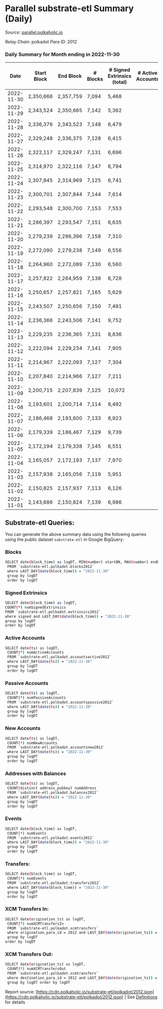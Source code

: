 # Parallel substrate-etl Summary (Daily)

_Source_: [parallel.polkaholic.io](https://parallel.polkaholic.io)

*Relay Chain*: polkadot
*Para ID*: 2012



### Daily Summary for Month ending in 2022-11-30


| Date | Start Block | End Block | # Blocks | # Signed Extrinsics (total) | # Active Accounts | # Passive | # New | # Addresses with Balances | # Events | # Transfers | # XCM Transfers In | # XCM Transfers Out | Issues | 
| ---- | ----------- | --------- | -------- | --------------------------- | ----------------- | --------- | ----- | ------------------------- | -------- | ----------- | ------------------ | ------------------- | ------ |
| 2022-11-30 | 2,350,666 | 2,357,759 | 7,094 | 5,468 |  |  |  | 46,079 | 66,389 | 3,398 ($181,139.12) | 75 ($58,990.07) | 82 ($82,772.02) |  |
| 2022-11-29 | 2,343,524 | 2,350,665 | 7,142 | 5,362 |  |  |  | 46,068 | 45,864 | 1,733 ($108,386.48) | 116 ($89,308.84) | 98 ($86,708.43) |  |
| 2022-11-28 | 2,336,376 | 2,343,523 | 7,148 | 6,479 |  |  |  | 46,052 | 56,361 | 2,545 ($96,407.58) | 123 ($92,669.97) | 93 ($90,726.56) |  |
| 2022-11-27 | 2,329,248 | 2,336,375 | 7,128 | 6,415 |  |  |  | 46,032 | 64,800 | 2,832 ($57,095.00) | 123 ($32,622.54) | 68 ($23,253.06) |  |
| 2022-11-26 | 2,322,117 | 2,329,247 | 7,131 | 6,696 |  |  |  | 46,017 | 66,717 | 3,531 ($187,958.86) | 142 ($44,635.32) | 92 ($73,178.89) |  |
| 2022-11-25 | 2,314,970 | 2,322,116 | 7,147 | 6,794 |  |  |  | 46,002 | 61,263 | 3,554 ($261,277.95) | 154 ($87,995.96) | 89 ($260,518.05) |  |
| 2022-11-24 | 2,307,845 | 2,314,969 | 7,125 | 6,741 |  |  |  | 45,979 | 63,591 | 2,585 ($126,569.58) | 116 ($81,046.74) | 101 ($216,357.98) |  |
| 2022-11-23 | 2,300,701 | 2,307,844 | 7,144 | 7,614 |  |  |  |  | 72,794 | 4,120 ($172,083.34) | 181 ($137,988.59) | 153 ($160,207.37) |  |
| 2022-11-22 | 2,293,548 | 2,300,700 | 7,153 | 7,553 |  |  |  | 45,956 | 75,364 | 5,302 ($282,894.00) | 216 ($162,182.21) | 141 ($215,156.87) |  |
| 2022-11-21 | 2,286,397 | 2,293,547 | 7,151 | 6,635 |  |  |  | 45,943 | 64,350 | 2,651 ($228,132.42) | 140 ($54,933.17) | 100 ($66,751.30) |  |
| 2022-11-20 | 2,279,239 | 2,286,396 | 7,158 | 7,310 |  |  |  |  | 66,433 | 2,359 ($102,520.53) | 117 ($54,476.27) | 78 ($47,531.88) |  |
| 2022-11-19 | 2,272,090 | 2,279,238 | 7,149 | 6,556 |  |  |  |  | 63,297 | 2,570 ($85,877.49) | 89 ($58,136.29) | 65 ($27,952.78) |  |
| 2022-11-18 | 2,264,960 | 2,272,089 | 7,130 | 6,560 |  |  |  |  | 64,326 | 2,946 ($113,590.66) | 106 ($137,813.09) | 67 ($22,096.11) |  |
| 2022-11-17 | 2,257,822 | 2,264,959 | 7,138 | 6,728 |  |  |  |  | 63,843 | 2,317 ($46,691.60) | 111 ($111,468.95) | 71 ($46,394.52) |  |
| 2022-11-16 | 2,250,657 | 2,257,821 | 7,165 | 5,629 |  |  |  |  | 59,371 | 2,502 ($98,323.85) | 132 ($77,980.01) | 107 ($197,641.73) |  |
| 2022-11-15 | 2,243,507 | 2,250,656 | 7,150 | 7,491 |  |  |  | 45,834 | 68,516 | 2,428 ($78,075.10) | 122 ($140,494.72) | 93 ($98,982.52) |  |
| 2022-11-14 | 2,236,366 | 2,243,506 | 7,141 | 9,752 |  |  |  | 45,804 | 84,229 | 3,338 ($183,670.58) | 183 ($338,462.55) | 145 ($340,338.01) |  |
| 2022-11-13 | 2,229,235 | 2,236,365 | 7,131 | 8,836 |  |  |  | 45,759 | 81,226 | 4,056 ($209,626.97) | 166 ($90,423.77) | 199 ($299,488.46) |  |
| 2022-11-12 | 2,222,094 | 2,229,234 | 7,141 | 7,905 |  |  |  |  | 74,253 | 3,508 ($143,976.64) | 157 ($54,977.06) | 153 ($254,222.01) |  |
| 2022-11-11 | 2,214,967 | 2,222,093 | 7,127 | 7,304 |  |  |  |  | 73,123 | 4,387 ($180,607.29) | 205 ($158,006.59) | 165 ($175,886.05) |  |
| 2022-11-10 | 2,207,840 | 2,214,966 | 7,127 | 7,211 |  |  |  |  | 76,059 | 5,237 ($257,760.55) | 238 ($280,842.30) | 147 ($301,019.47) |  |
| 2022-11-09 | 2,200,715 | 2,207,839 | 7,125 | 10,072 |  |  |  |  | 92,739 | 6,137 ($461,862.42) | 280 ($302,454.57) | 270 ($657,770.36) |  |
| 2022-11-08 | 2,193,601 | 2,200,714 | 7,114 | 8,492 |  |  |  |  | 81,634 | 4,527 ($247,064.96) | 224 ($651,652.29) | 174 ($418,703.72) |  |
| 2022-11-07 | 2,186,468 | 2,193,600 | 7,133 | 8,923 |  |  |  | 45,595 | 87,951 | 6,937 ($247,984.61) | 166 ($254,011.13) | 95 ($166,839.56) |  |
| 2022-11-06 | 2,179,339 | 2,186,467 | 7,129 | 9,739 |  |  |  |  | 96,301 | 9,181 ($219,609.50) | 159 ($67,533.37) | 100 ($62,882.09) |  |
| 2022-11-05 | 2,172,194 | 2,179,338 | 7,145 | 6,551 |  |  |  | 45,542 | 70,440 | 3,803 ($161,593.97) | 193 ($100,344.66) | 107 ($41,709.33) |  |
| 2022-11-04 | 2,165,057 | 2,172,193 | 7,137 | 7,970 |  |  |  | 45,520 | 83,302 | 6,261 ($226,988.46) | 211 ($116,166.78) | 151 ($157,798.46) |  |
| 2022-11-03 | 2,157,938 | 2,165,056 | 7,119 | 5,951 |  |  |  | 45,435 | 66,786 | 4,340 ($255,467.26) | 184 ($260,797.14) | 123 ($75,227.73) |  |
| 2022-11-02 | 2,150,825 | 2,157,937 | 7,113 | 6,126 |  |  |  | 45,397 | 68,403 | 4,471 ($118,580.95) | 126 ($222,272.56) | 94 ($77,458.23) |  |
| 2022-11-01 | 2,143,686 | 2,150,824 | 7,139 | 6,986 |  |  |  | 45,360 | 75,547 | 5,505 ($230,345.26) | 139 ($122,053.59) | 90 ($96,395.58) |  |

## Substrate-etl Queries:
You can generate the above summary data using the following queries using the public dataset `substrate-etl` in Google BigQuery:

### Blocks
```bash
SELECT date(block_time) as logDT, MIN(number) startBN, MAX(number) endBN, COUNT(*) numBlocks 
 FROM `substrate-etl.polkadot.blocks2012`  
 where LAST_DAY(date(block_time)) = "2022-11-30" 
 group by logDT 
 order by logDT
```

### Signed Extrinsics
```bash
SELECT date(block_time) as logDT, 
COUNT(*) numSignedExtrinsics 
FROM `substrate-etl.polkadot.extrinsics2012`  
where signed and LAST_DAY(date(block_time)) = "2022-11-30" 
group by logDT 
order by logDT
```

### Active Accounts
```bash
SELECT date(ts) as logDT, 
 COUNT(*) numActiveAccounts 
 FROM `substrate-etl.polkadot.accountsactive2012` 
 where LAST_DAY(date(ts)) = "2022-11-30" 
 group by logDT 
 order by logDT
```

### Passive Accounts
```bash
SELECT date(ts) as logDT, 
 COUNT(*) numPassiveAccounts 
 FROM `substrate-etl.polkadot.accountspassive2012` 
 where LAST_DAY(date(ts)) = "2022-11-30" 
 group by logDT 
 order by logDT
```

### New Accounts
```bash
SELECT date(ts) as logDT, 
 COUNT(*) numNewAccounts 
 FROM `substrate-etl.polkadot.accountsnew2012` 
 where LAST_DAY(date(ts)) = "2022-11-30" 
 group by logDT
 order by logDT
```

### Addresses with Balances
```bash
SELECT date(ts) as logDT,
 COUNT(distinct address_pubkey) numAddress 
 FROM `substrate-etl.polkadot.balances2012` 
 where LAST_DAY(date(ts)) = "2022-11-30" 
 group by logDT 
 order by logDT
```

### Events
```bash
SELECT date(block_time) as logDT, 
 COUNT(*) numEvents 
 FROM `substrate-etl.polkadot.events2012` 
 where LAST_DAY(date(block_time)) = "2022-11-30" 
 group by logDT 
 order by logDT
```

### Transfers:
```bash
SELECT date(block_time) as logDT, 
 COUNT(*) numEvents 
 FROM `substrate-etl.polkadot.transfers2012` 
 where LAST_DAY(date(block_time)) = "2022-11-30" 
 group by logDT 
 order by logDT
```

### XCM Transfers In:
```bash
SELECT date(origination_ts) as logDT, 
 COUNT(*) numXCMTransfersIn 
 FROM `substrate-etl.polkadot.xcmtransfers` 
 where origination_para_id = 2012 and LAST_DAY(date(origination_ts)) = "2022-11-30" 
 group by logDT 
order by logDT
```

### XCM Transfers Out:
```bash
SELECT date(origination_ts) as logDT, 
 COUNT(*) numXCMTransfersOut 
 FROM `substrate-etl.polkadot.xcmtransfers` 
 where destination_para_id = 2012 and LAST_DAY(date(origination_ts)) = "2022-11-30" 
 group by logDT order by logDT
```


Report source: [https://cdn.polkaholic.io/substrate-etl/polkadot/2012.json](https://cdn.polkaholic.io/substrate-etl/polkadot/2012.json) | See [Definitions](/DEFINITIONS.md) for details
